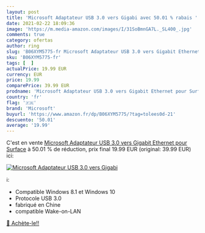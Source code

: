```yaml
---
layout: post
title: 'Microsoft Adaptateur USB 3.0 vers Gigabi avec 50.01 % rabais '
date: 2021-02-22 18:09:36
image: 'https://m.media-amazon.com/images/I/31SoBmnGA7L._SL400_.jpg'
comments: true
category: ofertas
author: ring
slug: 'B06XYM5775-fr Microsoft Adaptateur USB 3.0 vers Gigabit Ethernet pour...'
sku: 'B06XYM5775-fr'
tags: [  ]
actualPrice: 19.99 EUR
currency: EUR
price: 19.99
comparePrice: 39.99 EUR
prodname: 'Microsoft Adaptateur USB 3.0 vers Gigabit Ethernet pour Surface'
country: 'fr'
flag: '🇫🇷'
brand: 'Microsoft'
buyurl: 'https://www.amazon.fr/dp/B06XYM5775/?tag=tolees0d-21'
descuento: '50.01'
average: '19.99'
---
```


C'est en vente [Microsoft Adaptateur USB 3.0 vers Gigabit Ethernet pour Surface](https://www.amazon.fr/dp/B06XYM5775/?tag=tolees0d-21)  à  50.01 % de réduction, prix final  19.99 EUR (original: 39.99 EUR) ici:

[![Microsoft Adaptateur USB 3.0 vers Gigabi](https://m.media-amazon.com/images/I/31SoBmnGA7L._SL400_.jpg)](https://www.amazon.fr/dp/B06XYM5775/?tag=tolees0d-21)

ℹ️:

- Compatible Windows 8.1 et Windows 10
- Protocole USB 3.0
- fabriqué en Chine
- compatible Wake-on-LAN

[🛒 Achète-le!!](https://www.amazon.fr/dp/B06XYM5775/?tag=tolees0d-21)
